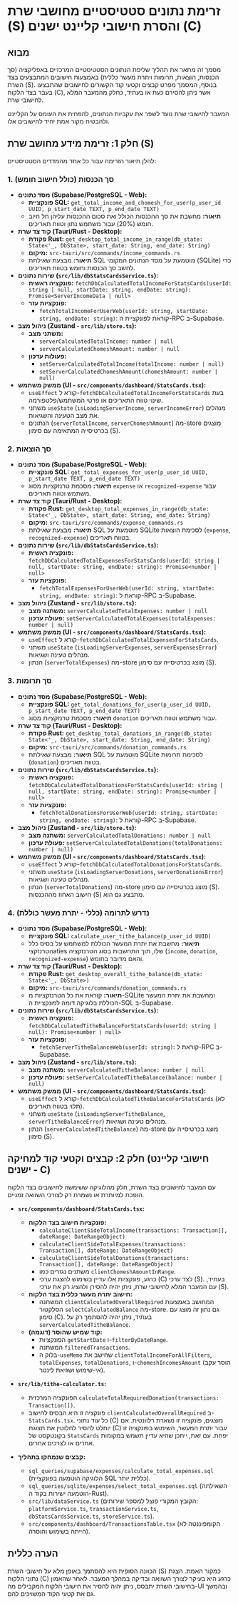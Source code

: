 # זרימת נתונים סטטיסטיים מחושבי שרת (S) והסרת חישובי קליינט ישנים (C)

## מבוא

מסמך זה מתאר את תהליך שליפת הנתונים הסטטיסטיים המרכזיים באפליקציה (סך הכנסות, הוצאות, תרומות ויתרת מעשר כללית) באמצעות חישובים המתבצעים בצד השרת (S). בנוסף, המסמך מפרט קבצים וקטעי קוד הקשורים לחישובים שהתבצעו בעבר בצד הלקוח (C), אשר ניתן להסירם כעת או בעתיד, כחלק מהמעבר המלא לחישובי שרת.

המעבר לחישובי שרת נועד לשפר את עקביות הנתונים, להפחית את העומס על הקליינט ולהבטיח מקור אמת יחיד לחישובים אלו.

## חלק 1: זרימת מידע מחושב שרת (S)

להלן תיאור הזרימה עבור כל אחד מהמדדים הסטטיסטיים:

### 1. סך הכנסות (כולל חישוב חומש)

- **מסד נתונים (Supabase/PostgreSQL - Web):**
  - **פונקציית SQL:** `get_total_income_and_chomesh_for_user(p_user_id UUID, p_start_date TEXT, p_end_date TEXT)`
  - **תיאור:** מחשבת את סך ההכנסות הכולל ואת סכום ההכנסות עליהן חל חיוב חומש (20%) עבור משתמש נתון וטווח תאריכים.
- **קוד צד שרת (Tauri/Rust - Desktop):**
  - **פקודת Rust:** `get_desktop_total_income_in_range(db_state: State<'_, DbState>, start_date: String, end_date: String)`
  - **מיקום:** `src-tauri/src/commands/income_commands.rs`
  - **תיאור:** מבצעת שאילתת SQL מוטמעת על מסד הנתונים המקומי (SQLite) כדי לחשב סך הכנסות וחומש בטווח תאריכים.
- **שירות נתונים (`src/lib/dbStatsCardsService.ts`):**
  - **פונקציה ראשית:** `fetchDbCalculatedTotalIncomeForStatsCards(userId: string | null, startDate: string, endDate: string): Promise<ServerIncomeData | null>`
  - **פונקציות עזר:**
    - `fetchTotalIncomeForUserWeb(userId: string, startDate: string, endDate: string)`: קוראת לפונקציית ה-RPC ב-Supabase.
- **ניהול מצב (Zustand - `src/lib/store.ts`):**
  - **משתני מצב:**
    - `serverCalculatedTotalIncome: number | null`
    - `serverCalculatedChomeshAmount: number | null`
  - **פעולות עדכון:**
    - `setServerCalculatedTotalIncome(totalIncome: number | null)`
    - `setServerCalculatedChomeshAmount(chomeshAmount: number | null)`
- **ממשק משתמש (UI - `src/components/dashboard/StatsCards.tsx`):**
  - `useEffect` קורא ל-`fetchDbCalculatedTotalIncomeForStatsCards` בעת שינוי טווח התאריכים או פרטי המשתמש/פלטפורמה.
  - משתני `useState` (`isLoadingServerIncome`, `serverIncomeError`) מנהלים את מצב הטעינה והשגיאות.
  - הנתונים (`serverTotalIncome`, `serverChomeshAmount`) מה-store מוצגים בכרטיסייה המתאימה עם סימון (S).

### 2. סך הוצאות

- **מסד נתונים (Supabase/PostgreSQL - Web):**
  - **פונקציית SQL:** `get_total_expenses_for_user(p_user_id UUID, p_start_date TEXT, p_end_date TEXT)`
  - **תיאור:** מסכמת טרנזקציות מסוג `expense` או `recognized-expense` עבור משתמש וטווח תאריכים.
- **קוד צד שרת (Tauri/Rust - Desktop):**
  - **פקודת Rust:** `get_desktop_total_expenses_in_range(db_state: State<'_, DbState>, start_date: String, end_date: String)`
  - **מיקום:** `src-tauri/src/commands/expense_commands.rs`
  - **תיאור:** מבצעת שאילתת SQL מוטמעת על SQLite לסכימת הוצאות (`expense`, `recognized-expense`) בטווח תאריכים.
- **שירות נתונים (`src/lib/dbStatsCardsService.ts`):**
  - **פונקציה ראשית:** `fetchDbCalculatedTotalExpensesForStatsCards(userId: string | null, startDate: string, endDate: string): Promise<number | null>`
  - **פונקציות עזר:**
    - `fetchTotalExpensesForUserWeb(userId: string, startDate: string, endDate: string)`: קוראת ל-RPC ב-Supabase.
- **ניהול מצב (Zustand - `src/lib/store.ts`):**
  - **משתנה מצב:** `serverCalculatedTotalExpenses: number | null`
  - **פעולת עדכון:** `setServerCalculatedTotalExpenses(totalExpenses: number | null)`
- **ממשק משתמש (UI - `src/components/dashboard/StatsCards.tsx`):**
  - `useEffect` קורא ל-`fetchDbCalculatedTotalExpensesForStatsCards`.
  - משתני `useState` (`isLoadingServerExpenses`, `serverExpensesError`) מנהלים טעינה ושגיאות.
  - הנתון (`serverTotalExpenses`) מה-store מוצג בכרטיסייה עם סימון (S).

### 3. סך תרומות

- **מסד נתונים (Supabase/PostgreSQL - Web):**
  - **פונקציית SQL:** `get_total_donations_for_user(p_user_id UUID, p_start_date TEXT, p_end_date TEXT)`
  - **תיאור:** מסכמת טרנזקציות מסוג `donation` עבור משתמש וטווח תאריכים.
- **קוד צד שרת (Tauri/Rust - Desktop):**
  - **פקודת Rust:** `get_desktop_total_donations_in_range(db_state: State<'_, DbState>, start_date: String, end_date: String)`
  - **מיקום:** `src-tauri/src/commands/donation_commands.rs`
  - **תיאור:** מבצעת שאילתת SQL מוטמעת על SQLite לסכימת תרומות (`donation`) בטווח תאריכים.
- **שירות נתונים (`src/lib/dbStatsCardsService.ts`):**
  - **פונקציה ראשית:** `fetchDbCalculatedTotalDonationsForStatsCards(userId: string | null, startDate: string, endDate: string): Promise<number | null>`
  - **פונקציות עזר:**
    - `fetchTotalDonationsForUserWeb(userId: string, startDate: string, endDate: string)`: קוראת ל-RPC ב-Supabase.
- **ניהול מצב (Zustand - `src/lib/store.ts`):**
  - **משתנה מצב:** `serverCalculatedTotalDonations: number | null`
  - **פעולת עדכון:** `setServerCalculatedTotalDonations(totalDonations: number | null)`
- **ממשק משתמש (UI - `src/components/dashboard/StatsCards.tsx`):**
  - `useEffect` קורא ל-`fetchDbCalculatedTotalDonationsForStatsCards`.
  - משתני `useState` (`isLoadingServerDonations`, `serverDonationsError`) מנהלים טעינה ושגיאות.
  - הנתון (`serverTotalDonations`) מה-store מוצג בכרטיסייה עם סימון (S). חישוב האחוז מההכנסות (S) מתבצע גם הוא.

### 4. נדרש לתרומה (כללי - יתרת מעשר כוללת)

- **מסד נתונים (Supabase/PostgreSQL - Web):**
  - **פונקציית SQL:** `calculate_user_tithe_balance(p_user_id UUID)`
  - **תיאור:** מחשבת את יתרת המעשר הכוללת למשתמש על בסיס כלל הטרנזקציaties שלו, תוך התחשבות בסוג הטרנזקציה (`income`, `donation`, `recognized-expense`) והאם מדובר בחומש.
- **קוד צד שרת (Tauri/Rust - Desktop):**
  - **פקודת Rust:** `get_desktop_overall_tithe_balance(db_state: State<'_, DbState>)`
  - **מיקום:** `src-tauri/src/commands/donation_commands.rs`
  - **תיאור:** קוראת את כל הטרנזקציות מ-SQLite ומחשבת את יתרת המעשר הכוללת בלוגיקה דומה לפונקציית ה-SQL ב-Supabase.
- **שירות נתונים (`src/lib/dbStatsCardsService.ts`):**
  - **פונקציה ראשית:** `fetchDbCalculatedTitheBalanceForStatsCards(userId: string | null): Promise<number | null>`
  - **פונקציות עזר:**
    - `fetchServerTitheBalanceWeb(userId: string)`: קוראת ל-RPC ב-Supabase.
- **ניהול מצב (Zustand - `src/lib/store.ts`):**
  - **משתנה מצב:** `serverCalculatedTitheBalance: number | null`
  - **פעולת עדכון:** `setServerCalculatedTitheBalance(balance: number | null)`
- **ממשק משתמש (UI - `src/components/dashboard/StatsCards.tsx`):**
  - `useEffect` קורא ל-`fetchDbCalculatedTitheBalanceForStatsCards` (לא תלוי בטווח תאריכים).
  - משתני `useState` (`isLoadingServerTitheBalance`, `serverTitheBalanceError`) מנהלים טעינה ושגיאות.
  - הנתון (`serverCalculatedTitheBalance`) מה-store מוצג בכרטיסייה עם סימון (S).

## חלק 2: קבצים וקטעי קוד למחיקה (חישובי קליינט ישנים - C)

עם המעבר לחישובים בצד השרת, חלק מהלוגיקה ששימשה לחישובים בצד הלקוח הופכת למיותרת או נשמרת רק לצורכי השוואה זמניים.

- **`src/components/dashboard/StatsCards.tsx`:**

  - **פונקציות חישוב בצד הלקוח:**
    - `calculateClientSideTotalIncome(transactions: Transaction[], dateRange: DateRangeObject)`
    - `calculateClientSideTotalExpenses(transactions: Transaction[], dateRange: DateRangeObject)`
    - `calculateClientSideTotalDonations(transactions: Transaction[], dateRange: DateRangeObject)`
    - משתנים נגזרים כמו `clientChomeshAmountInRange`.
    - כרגע, פונקציות אלו עדיין בשימוש להצגת ערכי (C) לצד ערכי (S). בעתיד, עם המעבר המלא לחישובי שרת, ניתן יהיה להסירן ולהציג רק את ערכי (S).
  - **חישוב יתרת מעשר כללית בצד הלקוח:**
    - המשתנה `clientCalculatedOverallRequired` המחושב באמצעות הסלקטור `selectCalculatedBalance` מה-store. גם נתון זה מוצג עם סימון (C). בעתיד, ניתן יהיה להסתמך רק על `serverCalculatedTitheBalance`.
  - **קוד שמיש שהוסר (דוגמה):**
    - הפונקציות `getStartDate` ו-`filterByDateRange`.
    - המשתנה `filteredTransactions`.
    - בלוק ה-`useMemo` שחישב את `clientTotalIncomeForAllFilters`, `totalExpenses`, `totalDonations`, ו-`chomeshIncomesAmount` (הוסר עקב אי-שימוש ושגיאת לינטר).

- **`src/lib/tithe-calculator.ts`:**

  - הפונקציה המרכזית `calculateTotalRequiredDonation(transactions: Transaction[])`.
  - פונקציה זו היא הבסיס לחישוב `clientCalculatedOverallRequired` ב-`StatsCards.tsx`. כל עוד נתוני (C) מוצגים, פונקציה זו נשארת רלוונטית. אם יוחלט להסיר לחלוטין את תצוגת (C) עבור יתרת המעשר, השימוש בפונקציה זו בקונטקסט של `StatsCards` יפחת. עם זאת, ייתכן שהיא עדיין תשמש במקומות אחרים או לצרכים אחרים.

- **קבצים שנמחקו בתהליך:**
  - `sql_queries/supabase/expenses/calculate_total_expenses.sql` (הלוגיקה הוטמעה בפונקציית SQL כללית יותר).
  - `sql_queries/sqlite/expenses/select_total_expenses.sql` (השאילתה הוטמעה ישירות בקוד ה-Rust).
  - `src/lib/dataService.ts` (הקובץ המקורי פוצל למספר שירותים: `platformService.ts`, `transactionService.ts`, `dbStatsCardsService.ts`, `storeService.ts`).
  - `src/components/dashboard/TransactionsTable.tsx` (הקומפוננטה לא הייתה בשימוש והוסרה).

## הערה כללית

הכוונה הסופית היא להסתמך באופן מלא על חישובי השרת (S) כמקור האמת. הצגת נתוני הלקוח (C) כרגע היא בעיקר לצורך השוואה ובדיקה במהלך המעבר. לאחר שהאמון בחישובי השרת יתבסס, ניתן יהיה להסיר את חישובי הלקוח המקבילים מה-UI ובהמשך גם את קטעי הקוד המשויכים להם.

